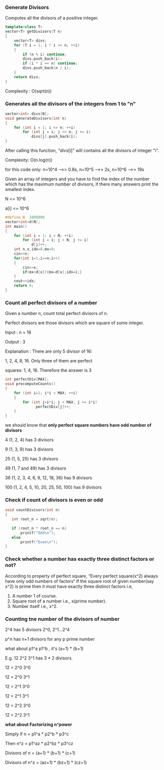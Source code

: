 ### Generate Divisors

Computes all the divisors of a positive integer.
```cpp
template<class T>
vector<T> getDivisors(T n) 
{
    vector<T> divs;
    for (T i = 1; i * i <= n; ++i) 
    {
        if (n % i) continue;
        divs.push_back(i);
        if (i * i == n) continue;
        divs.push_back(n / i);
    }
    return divs;
}
```
Complexity : O(sqrt(n))

### Generates all the divisors of the integers from 1 to "n"
```cpp
vector<int> divs[N];
void generateDivisors(int n) 
{
    for (int i = 1; i <= n; ++i)
        for (int j = i; j <= n; j += i)
            divs[j].push_back(i);
}
```
After calling this function, "divs[i]" will contains all the divisors of integer "i".
 
Complexity: O(n.log(n))
    
for this code only: 
n=10^4 -->> 0.8s,
n=10^5 -->> 2s,
n=10^6 -->> 19s    


Given an array of integers and you have to find the index of the number which has the maximum number of divisors, 
if there many answers print the smallest index.
    
N <= 10^6

a[i] <= 10^6

```cpp
#define N  1000000
vector<int>d(N);
int main()
{
    for (int i = 1; i < N; ++i)
        for (int j = i; j < N; j += i)
            d[j]++;
    int n,x,idx=0,mx=0;
    cin>>n;
    for(int i=1;i<=n;i++)
    {
        cin>>x;
        if(mx<d[x]){mx=d[x];idx=i;}
    }
    cout<<idx;
    return 0;
}
```
### Count all perfect divisors of a number

Given a number n, count total perfect divisors of n.
    
Perfect divisors are those divisors which are square of some integer.
    
Input  : n = 16 
    
Output : 3
    
Explanation : There are only 5 divisor of 16:

1, 2, 4, 8, 16. Only three of them are perfect

squares: 1, 4, 16. Therefore the answer is 3
    
```cpp
int perfectDiv[MAX]; 
void precomputeCounts() 
{ 
    for (int i=1; i*i < MAX; ++i) 
    { 
        for (int j=i*i; j < MAX; j += i*i) 
              perfectDiv[j]++; 
    } 
} 
```

we should know that **only perfect square numbers have odd number of divisors** 

4 (1, 2, 4) has 3 divisors

9 (1, 3, 9) has 3 divisors

25 (1, 5, 25) has 3 divisors

49 (1, 7 and 49)  has 3 divisors

36 (1, 2, 3, 4, 6, 9, 12, 18, 36) has 9 divisors

100 (1, 2, 4, 5, 10, 20, 25, 50, 100) has 9 divisors
 
 ### Check if count of divisors is even or odd
 ```cpp
void countDivisors(int n) 
{ 
    int root_n = sqrt(n); 
    
    if (root_n * root_n == n) 
        printf("Odd\n"); 
    else
        printf("Even\n"); 
} 
```
 
### Check whether a number has exactly three distinct factors or not?
    
According to property of perfect square, “Every perfect square(x^2) always have only odd numbers of factors“
If the square root of given number(say x^2) is prime then it must have exactly three distinct factors i.e,

1) A number 1 of course.
2) Square root of a number i.e., x(prime number).
3) Number itself i.e., x^2.

 ### Counting tne number of the divisors of number
 
 2^4 has 5 divisors 2^0, 2^1...2^4
 
 p^n has n+1 divisors for any p prime number
 
 what about p1^a  p1^b  , it's (a+1) * (b+1)
 
 E.g. 12 2^2  3^1	has 3 * 2 divisors.
 
 12 = 2^0  3^0
 
 12 = 2^0  3^1
 
 12 = 2^1  3^0
 
 12 = 2^1  3^1
 
 12 = 2^2  3^0
 
 12 = 2^2  3^1
 
 
 **what about Factorizing n^power**
 
 Simply if 	n   =  p1^a 	*	 p2^b 	*	 p3^c
 
 Then      	n^z = p1^az *	 p2^bz  *	 p3^cz

 Divisors of 	n   = (a+1) 	* (b+1) 	* (c+1)
 
 Divisors of 	n^z = (az+1) 	* (bz+1) 	* (cz+1)
 
 
